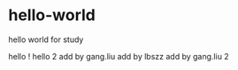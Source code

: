 # hello-world
hello world for study

hello !
hello 2
add by gang.liu
add by lbszz
add by gang.liu 2
